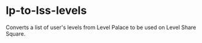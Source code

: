 # lp-to-lss-levels
 Converts a list of user's levels from Level Palace to be used on Level Share Square.
